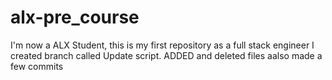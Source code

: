 # alx-pre_course
I'm now a ALX Student, this is my first repository as a full stack engineer
I created branch called Update script.
ADDED and deleted files
aalso made a few commits
